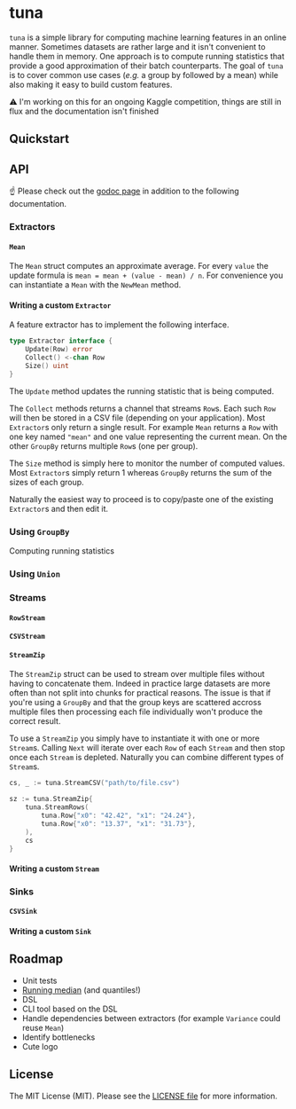 # tuna

`tuna` is a simple library for computing machine learning features in an online manner. Sometimes datasets are rather large and it isn't convenient to handle them in memory. One approach is to compute running statistics that provide a good approximation of their batch counterparts. The goal of `tuna` is to cover common use cases (*e.g.* a group by followed by a mean) while also making it easy to build custom features.

:warning: I'm working on this for an ongoing Kaggle competition, things are still in flux and the documentation isn't finished

## Quickstart

## API

:point_up: Please check out the [godoc page](https://godoc.org/github.com/MaxHalford/tuna) in addition to the following documentation.

### Extractors

#### `Mean`

The `Mean` struct computes an approximate average. For every `value` the update formula is `mean = mean + (value - mean) / n`. For convenience you can instantiate a `Mean` with the `NewMean` method.

#### Writing a custom `Extractor`

A feature extractor has to implement the following interface.

```go
type Extractor interface {
    Update(Row) error
    Collect() <-chan Row
    Size() uint
}
```

The `Update` method updates the running statistic that is being computed.

The `Collect` methods returns a channel that streams `Row`s. Each such `Row` will then be stored in a CSV file (depending on your application). Most `Extractor`s only return a single result. For example `Mean` returns a `Row` with one key named `"mean"` and one value representing the current mean. On the other `GroupBy` returns multiple `Row`s (one per group).

The `Size` method is simply here to monitor the number of computed values. Most `Extractor`s simply return 1 whereas `GroupBy` returns the sum of the sizes of each group.

Naturally the easiest way to proceed is to copy/paste one of the existing `Extractor`s and then edit it.

### Using `GroupBy`

Computing running statistics

### Using `Union`

### Streams

#### `RowStream`

#### `CSVStream`

#### `StreamZip`

The `StreamZip` struct can be used to stream over multiple files without having to concatenate them. Indeed in practice large datasets are more often than not split into chunks for practical reasons. The issue is that if you're using a `GroupBy` and that the group keys are scattered accross multiple files then processing each file individually won't produce the correct result.

To use a `StreamZip` you simply have to instantiate it with one or more `Stream`s. Calling `Next` will iterate over each `Row` of each `Stream` and then stop once each `Stream` is depleted. Naturally you can combine different types of `Stream`s.

```go
cs, _ := tuna.StreamCSV("path/to/file.csv")

sz := tuna.StreamZip{
    tuna.StreamRows(
        tuna.Row{"x0": "42.42", "x1": "24.24"},
        tuna.Row{"x0": "13.37", "x1": "31.73"},
    ),
    cs
}
```

#### Writing a custom `Stream`

### Sinks

#### `CSVSink`

#### Writing a custom `Sink`

## Roadmap

- Unit tests
- [Running median](https://rhettinger.wordpress.com/tag/running-median/) (and quantiles!)
- DSL
- CLI tool based on the DSL
- Handle dependencies between extractors (for example `Variance` could reuse `Mean`)
- Identify bottlenecks
- Cute logo

## License

The MIT License (MIT). Please see the [LICENSE file](LICENSE.md) for more information.
